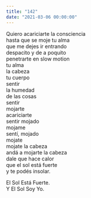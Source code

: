 ```yaml
---
title: "142"
date: "2021-03-06 00:00:00"
---
```


Quiero acariciarte la consciencia\
hasta que se moje tu alma\
que me dejes ir entrando\
despacito y de a poquito\
penetrarte en slow motion\
tu alma\
la cabeza\
tu cuerpo\
sentir\
la humedad\
de las cosas\
sentir\
mojarte\
acariciarte\
sentir mojado\
mojame\
sentí, mojado\
mojate\
mojate la cabeza\
andá a mojarte la cabeza\
dale que hace calor\
que el sol está fuerte\
y te podés insolar.

El Sol Está Fuerte.\
Y El Sol Soy Yo.
